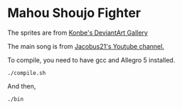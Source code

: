 # Mahou Shoujo Fighter

The sprites are from <a href="http://konbe.deviantart.com/gallery/">Konbe's DeviantArt Gallery</a>

The main song is from <a href="https://www.youtube.com/watch?v=q0WA1LHiz08">Jacobus21's Youtube channel.</a>

To compile, you need to have gcc and Allegro 5 installed.
```
./compile.sh
```
And then,
```
./bin
```
